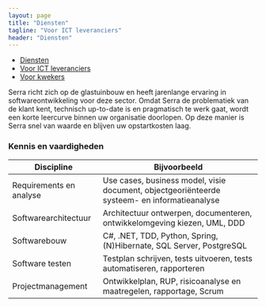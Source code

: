 ```yaml
---
layout: page
title: "Diensten"
tagline: "Voor ICT leveranciers"
header: "Diensten"
---
```



<div class="well pull-right">
  <ul class="nav nav-pills nav-stacked">
    <li role="presentation"><a href="index.html">Diensten</a></li>
    <li role="presentation" class="active"><a href="voor-ict-leveranciers.html">Voor ICT leveranciers</a></li>
    <li role="presentation"><a href="voor-kwekers.html">Voor kwekers</a></li>
  </ul>
</div>

Serra richt zich op de glastuinbouw en heeft jarenlange ervaring in softwareontwikkeling voor deze sector. Omdat Serra de problematiek van de klant kent, technisch up-to-date is en pragmatisch te werk gaat, wordt een korte leercurve binnen uw organisatie doorlopen. Op deze manier is Serra snel van waarde en blijven uw opstartkosten laag.

### Kennis en vaardigheden
| Discipline | Bijvoorbeeld |
| --- | --- |
| Requirements en analyse | Use cases, business model, visie document, objectgeoriënteerde systeem- en informatieanalyse
| Softwarearchitectuur | Architectuur ontwerpen, documenteren, ontwikkelomgeving kiezen, UML, DDD
| Softwarebouw | C#, .NET, TDD, Python, Spring, (N)Hibernate, SQL Server, PostgreSQL
| Software testen | Testplan schrijven, tests uitvoeren, tests automatiseren, rapporteren
| Projectmanagement | Ontwikkelplan, RUP, risicoanalyse en maatregelen, rapportage, Scrum
